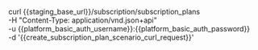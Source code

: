 curl {{staging_base_url}}/subscription/subscription_plans \
    -H "Content-Type: application/vnd.json+api" \
    -u  {{platform_basic_auth_username}}:{{platform_basic_auth_password}} \
    -d '{{create_subscription_plan_scenario_curl_request}}'
